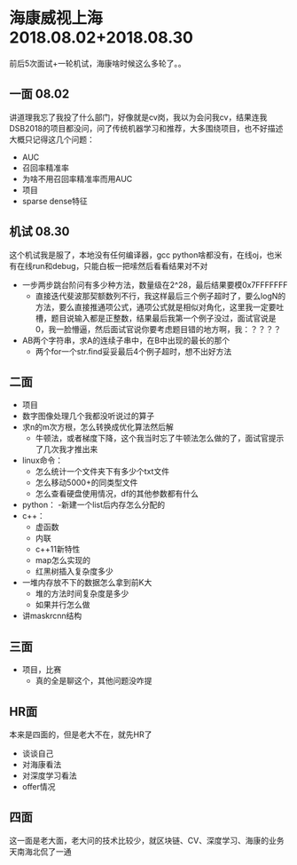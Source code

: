 # 海康威视上海 2018.08.02+2018.08.30
前后5次面试+一轮机试，海康啥时候这么多轮了。。
## 一面 08.02
讲道理我忘了我投了什么部门，好像就是cv岗，我以为会问我cv，结果连我DSB2018的项目都没问，问了传统机器学习和推荐，大多围绕项目，也不好描述
大概只记得这几个问题：
- AUC
- 召回率精准率
- 为啥不用召回率精准率而用AUC
- 项目
- sparse dense特征
## 机试 08.30
这个机试我是服了，本地没有任何编译器，gcc python啥都没有，在线oj，也米有在线run和debug，只能白板一把嗦然后看看结果对不对
- 一步两步跳台阶问有多少种方法，数量级在2^28，最后结果要模0x7FFFFFFF
    - 直接迭代斐波那契额数列不行，我这样最后三个例子超时了，要么logN的方法，要么直接推通项公式，通项公式就是相似对角化，这里我一定要吐槽，题目说输入都是正整数，结果最后我第一个例子没过，面试官说是0，我一脸懵逼，然后面试官说你要考虑题目错的地方啊，我：？？？？
- AB两个字符串，求A的连续子串中，在B中出现的最长的那个
    - 两个for一个str.find妥妥最后4个例子超时，想不出好方法
## 二面
- 项目
- 数字图像处理几个我都没听说过的算子
- 求n的m次方根，怎么转换成优化算法然后解
    - 牛顿法，或者梯度下降，这个我当时忘了牛顿法怎么做的了，面试官提示了几次我才推出来
- linux命令：
    - 怎么统计一个文件夹下有多少个txt文件
    - 怎么移动5000+的同类型文件   
    - 怎么查看硬盘使用情况，df的其他参数都有什么
- python：
    -新建一个list后内存怎么分配的
- c++：
    - 虚函数
    - 内联
    - c++11新特性
    - map怎么实现的
    - 红黑树插入复杂度多少
- 一堆内存放不下的数据怎么拿到前K大
    - 堆的方法时间复杂度是多少
    - 如果并行怎么做
- 讲maskrcnn结构
## 三面
- 项目，比赛
    - 真的全是聊这个，其他问题没咋提
## HR面
本来是四面的，但是老大不在，就先HR了
- 谈谈自己
- 对海康看法
- 对深度学习看法
- offer情况
## 四面
这一面是老大面，老大问的技术比较少，就区块链、CV、深度学习、海康的业务天南海北侃了一通  